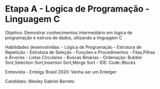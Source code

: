 # Etapa A - Logica de Programação - Linguagem C
Objetivo: Demostrar conhecimentos intermediário em lógica de programação e estrura de dados, utlizando a linguagem C 

Habilidades desenvolvidas: 
			- Lógica de Programação
			- Estrutura de Repetição
			- Estrutura de Seleção
			- Funções e Procedimentos
			- Filas,Pilhas e Árvores
			- Listas Circulares
			- Buscas Binárias
			- Ordenação: Bubble Sort,Selection Sort,Insertion Sort,Merge Sort
			- IDE: Code::Blocks
			

Entrevista -  Entelgy Brasil 2020: Venha ser um Entelger

Candidato: Wesley Gabriel Barreto

